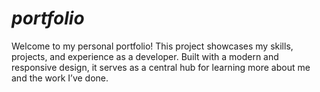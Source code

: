 # _portfolio_
Welcome to my personal portfolio! This project showcases my skills, projects, and experience as a developer. Built with a modern and responsive design, it serves as a central hub for learning more about me and the work I’ve done.
